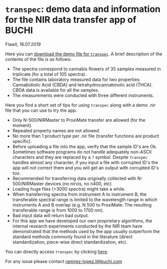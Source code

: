 # `transpec`: demo data and information for the NIR data transfer app of BUCHI

Flawil, 16.07.2019

Here you can [download the demo file for `transpec`](https://github.com/buchi-labortechnik/transpec_info/raw/master/data/DEMO_file_cannabis.nir). A brief description of the contents of the file is as follows: 

- The spectra correspond to cannabis flowers of 35 samples measured in triplicate (for a total of 105 spectra).  
- The file contains laboratory measured data for two properties: Cannabidiolic Acid (CBDA) and tetrahydrocannabinolic acid (THCA). CBDA data is available for all the samples. 
- The measurements were conducted with three different instruments.

Here you find a short set of tips for using `transpec` along with a demo .nir file that you can use to try the app. 

- Only N-500/NIRMaster to ProxiMate transfer are allowed (for the moment).
- Repeated property names are not allowed.
- No more than 1 product type per .nir file (transfer functions are product specific).
- Before uploading a file into the app, verify that the sample ID's are Ok. Sometimes software programs do not handle adequately non-ASCII characters and they are replaced by a `?` symbol. Despite `transpec` handles almost any character, if you input a file with corrupted ID's the app will not correct them and you will get an output with corrupted ID's too. 
- Recommended for transferring data originally collected with N-500/NIRMaster devices (no nirvis, no n400, etc)
- Loading huge files (>3000 spectra) might take a while.
- When transferring spectra from instrument A to instrument B, the transferable spectral range is limited to the wavelength range in which instruments A and B overlap (e.g. N 500 to ProxiMate: The resulting transferable range is from 1000 to 1700 nm).
- Bad input data will return bad output. 
- For this app we have developed our own proprietary algorithms, the internal research experiments conducted by the NIR team have demonstrated that the methods used by the app usually outperform the standard methods commonly found in the literature (direct standardization, piece-wise direct standardization, etc).

You can directly access `transpec` by clicking [here](https://transpec.buchi.com/).

For any issue please contact ramirez-lopez.l@buchi.com
